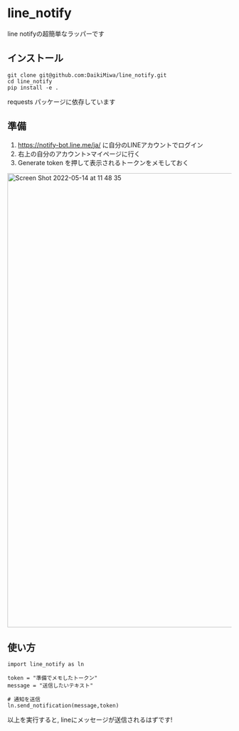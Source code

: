 # line_notify

line notifyの超簡単なラッパーです

## インストール

```
git clone git@github.com:DaikiMiwa/line_notify.git
cd line_notify
pip install -e .
```

requests パッケージに依存しています

## 準備

1. https://notify-bot.line.me/ja/ に自分のLINEアカウントでログイン
2. 右上の自分のアカウント>マイページに行く
3. Generate token を押して表示されるトークンをメモしておく

<img width="1021" alt="Screen Shot 2022-05-14 at 11 48 35" src="https://user-images.githubusercontent.com/63869611/168408095-bbbf93f4-75b8-4893-b49c-42ebf1829a7c.png">

## 使い方
```
import line_notify as ln 

token = "準備でメモしたトークン"
message = "送信したいテキスト"

# 通知を送信
ln.send_notification(message,token)
```

以上を実行すると, lineにメッセージが送信されるはずです!
